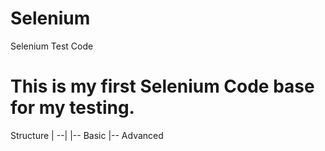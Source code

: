# Selenium
Selenium Test Code

# This is my first Selenium Code base for my testing.
Structure
| --|
    |-- Basic
    |-- Advanced
